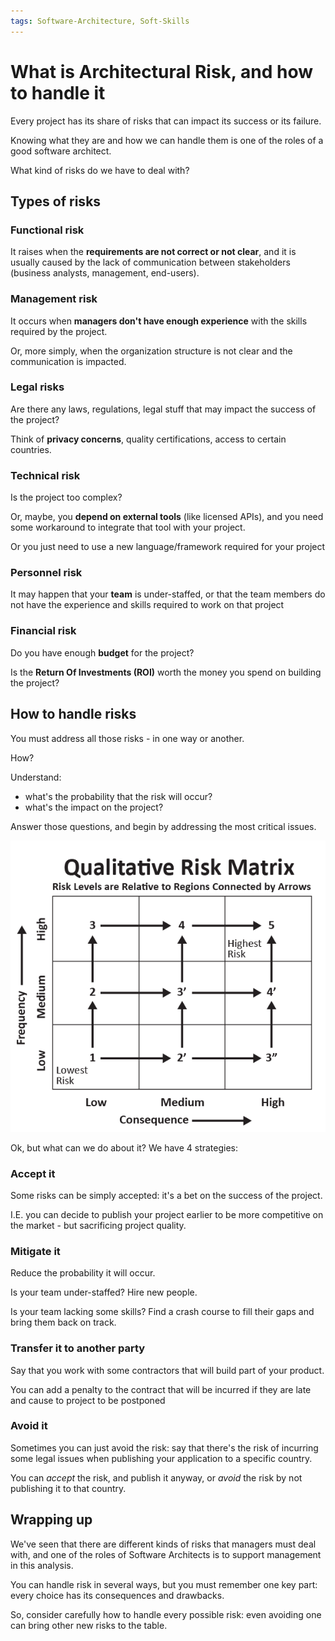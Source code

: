 ```yaml
---
tags: Software-Architecture, Soft-Skills
---
```


# What is Architectural Risk, and how to handle it

Every project has its share of risks that can impact its success or its failure.

Knowing what they are and how we can handle them is one of the roles of a good software architect.

What kind of risks do we have to deal with?

## Types of risks

### Functional risk

It raises when the **requirements are not correct or not clear**, and it is usually caused by the lack of communication between stakeholders (business analysts, management, end-users).

### Management risk

It occurs when **managers don't have enough experience** with the skills required by the project.

Or, more simply, when the organization structure is not clear and the communication is impacted.

### Legal risks

Are there any laws, regulations, legal stuff that may impact the success of the project?

Think of **privacy concerns**, quality certifications, access to certain countries.

### Technical risk

Is the project too complex?

Or, maybe, you **depend on external tools** (like licensed APIs), and you need some workaround to integrate that tool with your project.

Or you just need to use a new language/framework required for your project

### Personnel risk

It may happen that your **team** is under-staffed, or that the team members do not have the experience and skills required to work on that project

### Financial risk

Do you have enough **budget** for the project?

Is the **Return Of Investments (ROI)** worth the money you spend on building the project?

## How to handle risks

You must address all those risks - in one way or another.

How?

Understand:

- what's the probability that the risk will occur?
- what's the impact on the project?

Answer those questions, and begin by addressing the most critical issues.

![Risks matrix](./risk-matrix.png)

Ok, but what can we do about it?
We have 4 strategies:

### Accept it

Some risks can be simply accepted: it's a bet on the success of the project.

I.E. you can decide to publish your project earlier to be more competitive on the market - but sacrificing project quality.

### Mitigate it

Reduce the probability it will occur.

Is your team under-staffed? Hire new people.

Is your team lacking some skills? Find a crash course to fill their gaps and bring them back on track.

### Transfer it to another party

Say that you work with some contractors that will build part of your product.

You can add a penalty to the contract that will be incurred if they are late and cause to project to be postponed

### Avoid it

Sometimes you can just avoid the risk: say that there's the risk of incurring some legal issues when publishing your application to a specific country.

You can _accept_ the risk, and publish it anyway, or _avoid_ the risk by not publishing it to that country.

## Wrapping up

We've seen that there are different kinds of risks that managers must deal with, and one of the roles of Software Architects is to support management in this analysis.

You can handle risk in several ways, but you must remember one key part: every choice has its consequences and drawbacks.

So, consider carefully how to handle every possible risk: even avoiding one can bring other new risks to the table.

